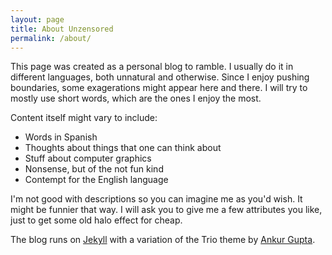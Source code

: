 ```yaml
---
layout: page
title: About Unzensored
permalink: /about/
---
```


This page was created as a personal blog to ramble. I usually do it in different languages, both unnatural and otherwise. Since I enjoy pushing boundaries, some exagerations might appear here and there. I will try to mostly use short words, which are the ones I enjoy the most.

Content itself might vary to include:

* Words in Spanish
* Thoughts about things that one can think about
* Stuff about computer graphics
* Nonsense, but of the not fun kind
* Contempt for the English language

I'm not good with descriptions so you can imagine me as you'd wish. It might be funnier that way. I will ask you to give me a few attributes you like, just to get some old halo effect for cheap.

The blog runs on [Jekyll](http://jekyllrb.com/) with a variation of the Trio theme by [Ankur Gupta](https://github.com/ankur-gupta). 